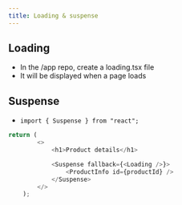 ```yaml
---
title: Loading & suspense
---
```


## Loading

- In the /app repo, create a loading.tsx file
- It will be displayed when a page loads

## Suspense
-   `import { Suspense } from "react";`
```ts
return (
        <>
            <h1>Product details</h1>

            <Suspense fallback={<Loading />}>
                <ProductInfo id={productId} />
            </Suspense>
        </>
    );
```